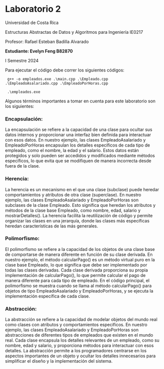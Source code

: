 # Laboratorio 2

Universidad de Costa Rica

Estructuras Abstractas de Datos y Algoritmos para Ingeniería IE0217

Profesor: Rafael Esteban Badilla Alvarado

**Estudiante: Evelyn Feng B82870**

I Semestre 2024


Para ejecutar el código debe correr los siguientes códigos:

````
 g++ -o empleados.exe .\main.cpp .\Empleado.cpp .\EmpleadoAsalariado.cpp .\EmpleadoPorHoras.cpp
 
 .\empleados.exe
````

 Algunos términos importantes a tomar en cuenta para este laboratorio son los siguientes:

### Encapsulación: 
La encapsulación se refiere a la capacidad de una clase para ocultar sus datos internos y proporcionar una interfaz bien definida para
interactuar con esos datos. En nuestro ejemplo, las clases EmpleadoAsalariado y EmpleadoPorHoras encapsulan los detalles específicos de cada tipo de empleado, como el nombre, la edad y el salario. Estos datos están protegidos y solo pueden ser accedidos y modificados mediante métodos específicos, lo que evita que se modifiquen de manera incorrecta desde fuera de la clase.

### Herencia: 
La herencia es un mecanismo en el que una clase (subclase) puede heredar comportamientos y atributos de otra clase (superclase). En nuestro ejemplo, las clases EmpleadoAsalariado y EmpleadoPorHoras son subclases de la clase Empleado. Esto significa que heredan los atributos y métodos de la clase base Empleado, como nombre, edad, salario y mostrarDetalles(). La herencia facilita la reutilización de código y permite organizar las clases en una jerarquía, donde las clases más específicas heredan características de las más generales.

### Polimorfismo:
El polimorfismo se refiere a la capacidad de los objetos de una clase base de comportarse de manera diferente en función de su clase derivada. En nuestro ejemplo, el método calcularPago() es un método virtual puro en la clase base Empleado, lo que significa que debe ser implementado por todas las clases derivadas. Cada clase derivada proporciona su propia implementación de calcularPago(), lo que permite calcular el pago de manera diferente para cada tipo de empleado. En el código principal, el polimorfismo se muestra cuando se llama al método calcularPago() para objetos de tipo EmpleadoAsalariado y EmpleadoPorHoras, y se ejecuta la implementación específica de cada clase.

### Abstracción: 
La abstracción se refiere a la capacidad de modelar objetos del mundo real como clases con atributos y comportamientos específicos. En nuestro ejemplo, las clases EmpleadoAsalariado y EmpleadoPorHoras son abstracciones de diferentes tipos de empleados que existen en el mundo real. Cada clase encapsula los detalles relevantes de un empleado, como su nombre, edad y salario, y proporciona métodos para interactuar con esos detalles. La abstracción permite a los programadores centrarse en los aspectos importantes de un objeto y ocultar los detalles innecesarios para simplificar el diseño y la implementación del sistema.

